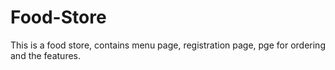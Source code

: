 # Food-Store
This is a food store, contains menu page, registration page, pge for ordering and the features.
